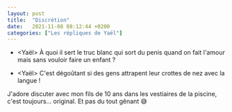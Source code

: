 ```yaml
---
layout: post
title:  "Discrétion"
date:   2021-11-08 08:12:44 +0200
categories: ["Les répliques de Yaël"]
---
```


-   \<Yaël\> À quoi il sert le truc blanc qui sort du penis quand on fait l'amour mais sans vouloir faire un enfant ?

-   \<Yaël\> C'est dégoûtant si des gens attrapent leur crottes de nez avec la langue !

J'adore discuter avec mon fils de 10 ans dans les vestiaires de la piscine, c'est toujours... original. Et pas du tout gênant 😅
